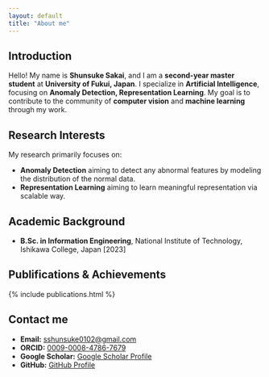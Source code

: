 ```yaml
---
layout: default
title: "About me"
---
```

<div class="glass-container">

## Introduction
Hello! My name is **Shunsuke Sakai**, and I am a **second-year master student** at **University of Fukui, Japan**.
I specialize in **Artificial Intelligence**, focusing on **Anomaly Detection, Representation Learning**.
My goal is to contribute to the community of **computer vision** and **machine learning** through my work. 

## Research Interests
My research primarily focuses on:
- **Anomaly Detection** aiming to detect any abnormal features by modeling the distribution of the normal data.
- **Representation Learning** aiming to learn meaningful representation via scalable way. 

## Academic Background
- **B.Sc. in Information Engineering**, National Institute of Technology, Ishikawa College, Japan [2023]  

## Publifications & Achievements
{% include publications.html %}

## Contact me 
- **Email:** sshunsuke0102@gmail.com 
- **ORCID:** [0009-0008-4786-7679](https://orcid.org/0009-0008-4786-7679)  
- **Google Scholar:** [Google Scholar Profile](https://scholar.google.com/citations?hl=en&user=mSDQkjMAAAAJ)  
- **GitHub:** [GitHub Profile](https://github.com/SkyShunsuke) 